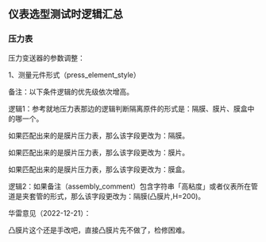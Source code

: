 ## 仪表选型测试时逻辑汇总

### 压力表

压力变送器的参数调整：

1、测量元件形式（press_element_style）

备注：以下条件逻辑的优先级依次增高。

逻辑1：参考就地压力表那边的逻辑判断隔离原件的形式是：隔膜、膜片、膜盒中的哪一个。

如果匹配出来的是膜片压力表，那么该字段更改为：隔膜。

如果匹配出来的是膜片压力表，那么该字段更改为：膜片。

如果匹配出来的是膜片压力表，那么该字段更改为：膜盒。

逻辑2：如果备注（assembly_comment）包含字符串「高粘度」或者仪表所在管道是夹套管的形式，那么该字段更改为：隔膜(凸膜片,H=200)。

华雷意见（2022-12-21）：

凸膜片这个还是手改吧，直接凸膜片先不做了，检修困难。

